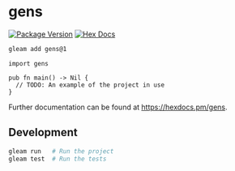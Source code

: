 # gens

[![Package Version](https://img.shields.io/hexpm/v/gens)](https://hex.pm/packages/gens)
[![Hex Docs](https://img.shields.io/badge/hex-docs-ffaff3)](https://hexdocs.pm/gens/)

```sh
gleam add gens@1
```
```gleam
import gens

pub fn main() -> Nil {
  // TODO: An example of the project in use
}
```

Further documentation can be found at <https://hexdocs.pm/gens>.

## Development

```sh
gleam run   # Run the project
gleam test  # Run the tests
```
